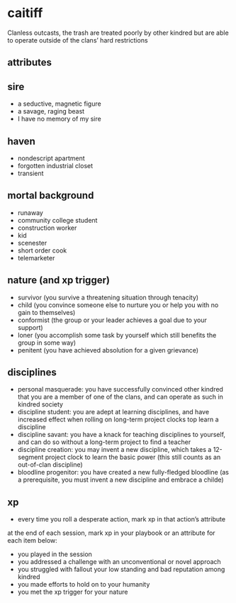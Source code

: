 # caitiff

Clanless outcasts, the trash are treated poorly by other kindred but are able to operate outside of the clans’ hard restrictions

## attributes

## sire

- a seductive, magnetic figure
- a savage, raging beast
- I have no memory of my sire

## haven

- nondescript apartment
- forgotten industrial closet
- transient

## mortal background

- runaway
- community college student
- construction worker
- kid
- scenester
- short order cook
- telemarketer

## nature (and xp trigger)

- survivor (you survive a threatening situation through tenacity)
- child (you convince someone else to nurture you or help you with no gain to themselves)
- conformist (the group or your leader achieves a goal due to your support)
- loner (you accomplish some task by yourself which still benefits the group in some way)
- penitent (you have achieved absolution for a given grievance)

## disciplines

- personal masquerade: you have successfully convinced other kindred that you are a member of one of the clans, and can operate as such in kindred society
- discipline student: you are adept at learning disciplines, and have increased effect when rolling on long-term project clocks top learn a discipline
- discipline savant: you have a knack for teaching disciplines to yourself, and can do so without a long-term project to find a teacher
- discipline creation: you may invent a new discipline, which takes a 12-segment project clock to learn the basic power (this still counts as an out-of-clan discipline)
- bloodline progenitor: you have created a new fully-fledged bloodline (as a prerequisite, you must invent a new discipline and embrace a childe)

## xp

- every time you roll a desperate action, mark xp in that action’s attribute

at the end of each session, mark xp in your playbook or an attribute for each item below:

- you played in the session
- you addressed a challenge with an unconventional or novel approach
- you struggled with fallout your low standing and bad reputation among kindred
- you made efforts to hold on to your humanity
- you met the xp trigger for your nature
